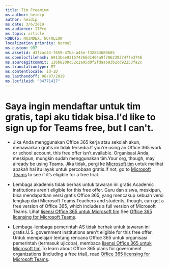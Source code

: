 ```yaml
---
title: Tim Freemium
ms.author: heidip
author: heidip
ms.date: 3/6/2019
ms.audience: ITPro
ms.topic: article
ROBOTS: NOINDEX, NOFOLLOW
localization_priority: Normal
ms.custom: 997
ms.assetid: d3fcac43-f659-47ba-a45e-f32863680685
ms.openlocfilehash: 6913bee931574266d1464a9f7862393747fe3746
ms.sourcegitcommit: 136b8209c52c2a05d0f2fdaab93b2cd92253fa2c
ms.translationtype: MT
ms.contentlocale: id-ID
ms.lasthandoff: 06/07/2019
ms.locfileid: "34771417"
---
```

# <a name="id-like-to-sign-up-for-teams-free-but-i-cant"></a><span data-ttu-id="c64ec-102">Saya ingin mendaftar untuk tim gratis, tapi aku tidak bisa.</span><span class="sxs-lookup"><span data-stu-id="c64ec-102">I'd like to sign up for Teams free, but I can't.</span></span>

- <span data-ttu-id="c64ec-103">Jika Anda menggunakan Office 365 kerja atau sekolah akun, menawarkan gratis ini tidak tersedia.</span><span class="sxs-lookup"><span data-stu-id="c64ec-103">If you’re using an Office 365 work or school account, this free offer isn’t available.</span></span> <span data-ttu-id="c64ec-104">Organisasi Anda, meskipun, mungkin sudah menggunakan tim.</span><span class="sxs-lookup"><span data-stu-id="c64ec-104">Your org, though, may already be using Teams.</span></span> <span data-ttu-id="c64ec-105">Jika tidak, pergi ke [Microsoft tim](https://products.office.com/microsoft-teams/group-chat-software) untuk melihat apakah hal itu layak untuk percobaan gratis.</span><span class="sxs-lookup"><span data-stu-id="c64ec-105">If not, go to [Microsoft Teams](https://products.office.com/microsoft-teams/group-chat-software) to see if it’s eligible for a free trial.</span></span>

- <span data-ttu-id="c64ec-106">Lembaga akademis tidak berhak untuk tawaran ini gratis.</span><span class="sxs-lookup"><span data-stu-id="c64ec-106">Academic institutions aren't eligible for this free offer.</span></span> <span data-ttu-id="c64ec-107">Guru dan siswa, meskipun, bisa mendapatkan versi gratis Office 365, yang mencakup sebuah versi lengkap dari Microsoft Teams.</span><span class="sxs-lookup"><span data-stu-id="c64ec-107">Teachers and students, though, can get a free version of Office 365, which includes a full version of Microsoft Teams.</span></span> <span data-ttu-id="c64ec-108">Lihat [lisensi Office 365 untuk Microsoft tim](https://docs.microsoft.com/microsoftteams/office-365-licensing).</span><span class="sxs-lookup"><span data-stu-id="c64ec-108">See [Office 365 licensing for Microsoft Teams](https://docs.microsoft.com/microsoftteams/office-365-licensing).</span></span>

- <span data-ttu-id="c64ec-109">Lembaga-lembaga pemerintah AS tidak berhak untuk tawaran ini gratis.</span><span class="sxs-lookup"><span data-stu-id="c64ec-109">U.S. government institutions aren't eligible for this free offer.</span></span> <span data-ttu-id="c64ec-110">Untuk mempelajari tentang rencana Office 365 untuk organisasi pemerintah (termasuk ujicoba), membaca [lisensi Office 365 untuk Microsoft tim](https://docs.microsoft.com/microsoftteams/office-365-licensing).</span><span class="sxs-lookup"><span data-stu-id="c64ec-110">To learn about Office 365 plans for government organizations (including a free trial), read [Office 365 licensing for Microsoft Teams](https://docs.microsoft.com/microsoftteams/office-365-licensing).</span></span>


